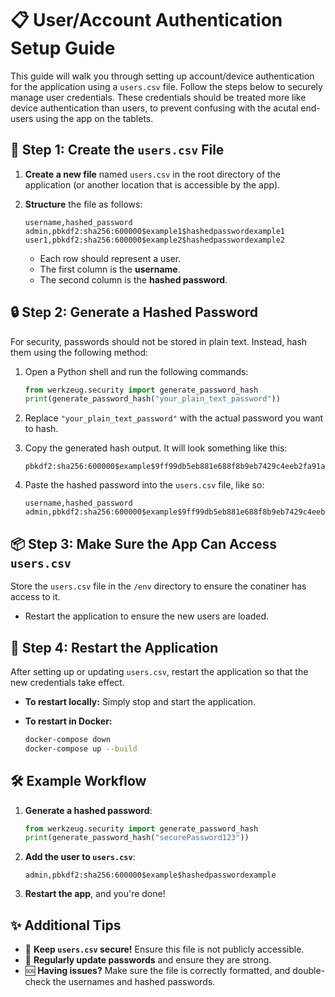 # 📋 User/Account Authentication Setup Guide

This guide will walk you through setting up account/device authentication for the application using a `users.csv` file. Follow the steps below to securely manage user credentials. These credentials should be treated more like device authentication than users, to prevent confusing with the acutal end-users using the app on the tablets.

## 📄 Step 1: Create the `users.csv` File

1. **Create a new file** named `users.csv` in the root directory of the application (or another location that is accessible by the app).
2. **Structure** the file as follows:

   ```
   username,hashed_password
   admin,pbkdf2:sha256:600000$example1$hashedpasswordexample1
   user1,pbkdf2:sha256:600000$example2$hashedpasswordexample2
   ```

   - Each row should represent a user.
   - The first column is the **username**.
   - The second column is the **hashed password**.

## 🔒 Step 2: Generate a Hashed Password

For security, passwords should not be stored in plain text. Instead, hash them using the following method:

1. Open a Python shell and run the following commands:

   ```python
   from werkzeug.security import generate_password_hash
   print(generate_password_hash("your_plain_text_password"))
   ```

2. Replace `"your_plain_text_password"` with the actual password you want to hash.
3. Copy the generated hash output. It will look something like this:

   ```
   pbkdf2:sha256:600000$example$9ff99db5eb881e688f8b9eb7429c4eeb2fa91a004d909bb2f1c4d46bdf16334e
   ```

4. Paste the hashed password into the `users.csv` file, like so:

   ```
   username,hashed_password
   admin,pbkdf2:sha256:600000$example$9ff99db5eb881e688f8b9eb7429c4eeb2fa91a004d909bb2f1c4d46bdf16334e
   ```

## 📦 Step 3: Make Sure the App Can Access `users.csv`

Store the `users.csv` file in the `/env` directory to ensure the conatiner has access to it.

- Restart the application to ensure the new users are loaded.

## 🚀 Step 4: Restart the Application

After setting up or updating `users.csv`, restart the application so that the new credentials take effect.

- **To restart locally:** Simply stop and start the application.
- **To restart in Docker:**

  ```bash
  docker-compose down
  docker-compose up --build
  ```

## 🛠 Example Workflow

1. **Generate a hashed password**:

   ```python
   from werkzeug.security import generate_password_hash
   print(generate_password_hash("securePassword123"))
   ```

2. **Add the user to `users.csv`**:

   ```
   admin,pbkdf2:sha256:600000$example$hashedpasswordexample
   ```

3. **Restart the app**, and you're done!

## ✨ Additional Tips

- 🔐 **Keep `users.csv` secure!** Ensure this file is not publicly accessible.
- 🔄 **Regularly update passwords** and ensure they are strong.
- 🆘 **Having issues?** Make sure the file is correctly formatted, and double-check the usernames and hashed passwords.

